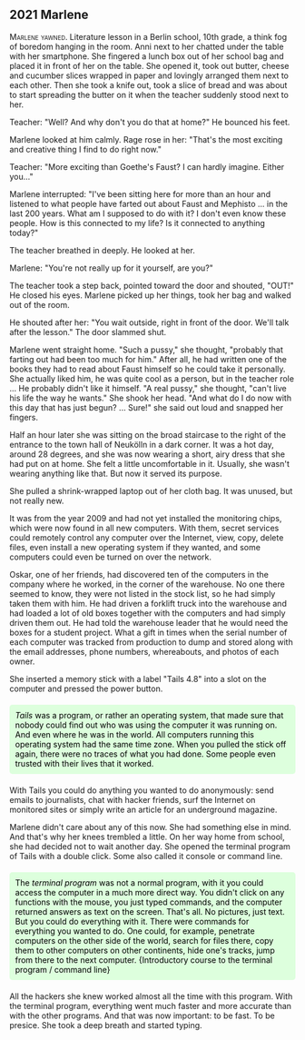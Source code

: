 
## **2021** Marlene

<span style="font-variant:small-caps;">Marlene yawned.</span> Literature lesson in a Berlin school, 10th grade, a think fog of boredom hanging in the room.
Anni next to her chatted under the table with her smartphone.
She fingered a lunch box out of her school bag and placed it in front of her on the table.
She opened it, took out butter, cheese and cucumber slices wrapped in paper and lovingly arranged them next to each other.
Then she took a knife out, took a slice of bread and was about to start spreading the butter on it when the teacher suddenly stood next to her.

Teacher: "Well? And why don't you do that at home?"
He bounced his feet.

Marlene looked at him calmly.
Rage rose in her: "That's the most exciting and creative thing I find to do right now."

Teacher: "More exciting than Goethe's Faust? I can hardly imagine.
Either you..."

Marlene interrupted: "I've been sitting here for more than an hour and listened to what people have farted out about Faust and Mephisto ... in the last 200 years.
What am I supposed to do with it? I don't even know these people.
How is this connected to my life? Is it connected to anything today?"

The teacher breathed in deeply.
He looked at her.

Marlene: "You're not really up for it yourself, are you?"

The teacher took a step back, pointed toward the door and shouted, "OUT!" He closed his eyes.
Marlene picked up her things, took her bag and walked out of the room.

He shouted after her: "You wait outside, right in front of the door.
We'll talk after the lesson." The door slammed shut.

Marlene went straight home.
"Such a pussy," she thought, "probably that farting out had been too much for him." After all, he had written one of the books they had to read about Faust himself so he could take it personally.
She actually liked him, he was quite cool as a person, but in the teacher role ... He probably didn't like it himself.
"A real pussy," she thought, "can't live his life the way he wants." She shook her head. 
"And what do I do now with this day that has just begun? ...
Sure!" she said out loud and snapped her fingers.

Half an hour later she was sitting on the broad staircase to the right of the entrance to the town hall of Neukölln in a dark corner.
It was a hot day, around 28 degrees, and she was now wearing a short, airy dress that she had put on at home.
She felt a little uncomfortable in it. Usually, she wasn't wearing anything like that.
But now it served its purpose.

She pulled a shrink-wrapped laptop out of her cloth bag.
It was unused, but not really new.




It was from the year 2009 and had not yet installed the monitoring chips, which were now found in all new computers.
With them, secret services could remotely control any computer over the Internet, view, copy, delete files, even install a new operating system if they wanted, and some computers could even be turned on over the network.

Oskar, one of her friends, had discovered ten of the computers in the company where he worked, in the corner of the warehouse.
No one there seemed to know, they were not listed in the stock list, so he had simply taken them with him.
He had driven a forklift truck into the warehouse and had loaded a lot of old boxes together with the computers and had simply driven them out.
He had told the warehouse leader that he would need the boxes for a student project.
What a gift in times when the serial number of each computer was tracked from production to dump and stored along with the email addresses, phone numbers, whereabouts, and photos of each owner.

She inserted a memory stick with a label "Tails 4.8" into a slot on the computer and pressed the power button.

<div style="background-color: #dfd; color: black; padding: 10px; margin: 20px 0; border-radius: 5px;">
<em>Tails</em> was a program, or rather an operating system, that made sure that nobody could find out who was using the computer it was running on.
And even where he was in the world.
All computers running this operating system had the same time zone.
When you pulled the stick off again, there were no traces of what you had done.
Some people even trusted with their lives that it worked.
</div>
With Tails you could do anything you wanted to do anonymously: send emails to journalists, chat with hacker friends, surf the Internet on monitored sites or simply write an article for an underground magazine.

Marlene didn't care about any of this now.
She had something else in mind.
And that's why her knees trembled a little.
On her way home from school, she had decided not to wait another day.
She opened the terminal program of Tails with a double click.
Some also called it console or command line.

<div style="background-color: #dfd; color: black; padding: 10px; margin: 20px 0; border-radius: 5px;">
The <em>terminal program</em> was not a normal program, with it you could access the computer in a much more direct way.
You didn't click on any functions with the mouse, you just typed commands, and the computer returned answers as text on the screen.
That's all.
No pictures, just text.
But you could do everything with it.
There were commands for everything you wanted to do.
One could, for example, penetrate computers on the other side of the world, search for files there, copy them to other computers on other continents, hide one's tracks, jump from there to the next computer.
{Introductory course to the terminal program / command line} </div>

All the hackers she knew worked almost all the time with this program.
With the terminal program, everything went much faster and more accurate than with the other programs.
And that was now important: to be fast.
To be presice.
She took a deep breath and started typing.
